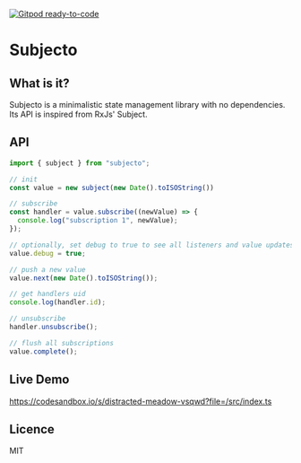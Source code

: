 [![Gitpod ready-to-code](https://img.shields.io/badge/Gitpod-ready--to--code-blue?logo=gitpod)](https://gitpod.io/#https://github.com/paulbrie/subjecto)

# Subjecto

## What is it?

Subjecto is a minimalistic state management library with no dependencies. Its API is inspired from RxJs' Subject.

## API

```javascript
import { subject } from "subjecto";

// init
const value = new subject(new Date().toISOString())

// subscribe
const handler = value.subscribe((newValue) => {
  console.log("subscription 1", newValue);
});

// optionally, set debug to true to see all listeners and value updates
value.debug = true;

// push a new value
value.next(new Date().toISOString());

// get handlers uid
console.log(handler.id);

// unsubscribe
handler.unsubscribe();

// flush all subscriptions
value.complete();

```

## Live Demo

https://codesandbox.io/s/distracted-meadow-vsqwd?file=/src/index.ts

## Licence

MIT
